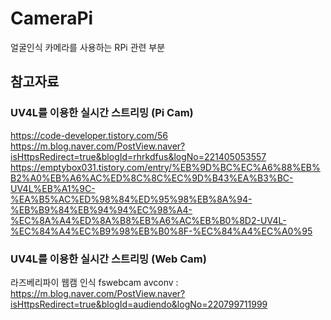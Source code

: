 # CameraPi
얼굴인식 카메라를 사용하는 RPi 관련 부분

## 참고자료
### UV4L를 이용한 실시간 스트리밍 (Pi Cam)
https://code-developer.tistory.com/56
https://m.blog.naver.com/PostView.naver?isHttpsRedirect=true&blogId=rhrkdfus&logNo=221405053557
https://emptybox031.tistory.com/entry/%EB%9D%BC%EC%A6%88%EB%B2%A0%EB%A6%AC%ED%8C%8C%EC%9D%B43%EA%B3%BC-UV4L%EB%A1%9C-%EA%B5%AC%ED%98%84%ED%95%98%EB%8A%94-%EB%B9%84%EB%94%94%EC%98%A4-%EC%8A%A4%ED%8A%B8%EB%A6%AC%EB%B0%8D2-UV4L-%EC%84%A4%EC%B9%98%EB%B0%8F-%EC%84%A4%EC%A0%95

### UV4L를 이용한 실시간 스트리밍 (Web Cam)
라즈베리파이 웹캠 인식 fswebcam avconv : https://m.blog.naver.com/PostView.naver?isHttpsRedirect=true&blogId=audiendo&logNo=220799711999
